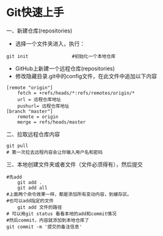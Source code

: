 # Git快速上手
一、新建仓库(repositories)
- 选择一个文件夹进入，执行：
```
git init                #初始化一个本地仓库
```
- GitHub上新建一个远程仓库(repositories)
- 修改隐藏目录.git中的config文件，在此文件中追加以下内容
```
[remote "origin"]
	fetch = +refs/heads/*:refs/remotes/origin/*
	url = 远程仓库地址
	pushurl= 远程仓库地址
[branch "master"]
	remote = origin
	merge = refs/heads/master
```

二、拉取远程仓库内容
```
git pull
# 第一次拉去远程内容会让你输入用户名和密码
```

三、本地创建文件夹或者文件（文件必须得有），然后提交
```
#先add
    git add .
    git add all
#上面两个命令效果一样，都是添加所有变动内容，到缓存区。
#也可以add指定的文件
    git add 文件的路径
# 可以用git status 看看本地的add和commit情况
#然后commit，内容就添加到本地仓库了
git commit -m '提交的备注信息'
```


